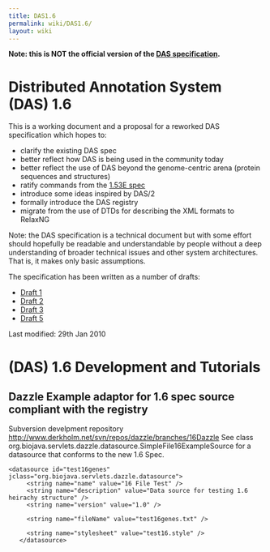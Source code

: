```yaml
---
title: DAS1.6
permalink: wiki/DAS1.6/
layout: wiki
---
```


**Note: this is NOT the official version of the [DAS
specification](http://biodas.org/documents/spec.html).**

Distributed Annotation System (DAS) 1.6
=======================================

This is a working document and a proposal for a reworked DAS
specification which hopes to:

-   clarify the existing DAS spec
-   better reflect how DAS is being used in the community today
-   better reflect the use of DAS beyond the genome-centric arena
    (protein sequences and structures)
-   ratify commands from the [1.53E
    spec](http://www.dasregistry.org/spec_1.53E.jsp)
-   introduce some ideas inspired by DAS/2
-   formally introduce the DAS registry
-   migrate from the use of DTDs for describing the XML formats to
    RelaxNG

Note: the DAS specification is a technical document but with some effort
should hopefully be readable and understandable by people without a deep
understanding of broader technical issues and other system
architectures. That is, it makes only basic assumptions.

The specification has been written as a number of drafts:

-   [Draft 1](http://www.ebi.ac.uk/~aj/1.6_draft1/documents/spec.html)
-   [Draft 2](http://www.ebi.ac.uk/~aj/1.6_draft2/documents/spec.html)
-   [Draft 3](http://www.ebi.ac.uk/~aj/1.6_draft3/documents/spec.html)
-   [Draft 5](http://www.ebi.ac.uk/~aj/1.6_draft5/documents/spec.html)

Last modified: 29th Jan 2010

(DAS) 1.6 Development and Tutorials
===================================

Dazzle Example adaptor for 1.6 spec source compliant with the registry
----------------------------------------------------------------------

Subversion develpment repository
<http://www.derkholm.net/svn/repos/dazzle/branches/16Dazzle> See class
org.biojava.servlets.dazzle.datasource.SimpleFile16ExampleSource for a
datasource that conforms to the new 1.6 Spec.

    <datasource id="test16genes" jclass="org.biojava.servlets.dazzle.datasource">
         <string name="name" value="16 File Test" />
         <string name="description" value="Data source for testing 1.6 heirachy structure" />
         <string name="version" value="1.0" /> 
         
         <string name="fileName" value="test16genes.txt" />

         <string name="stylesheet" value="test16.style" />
       </datasource>
